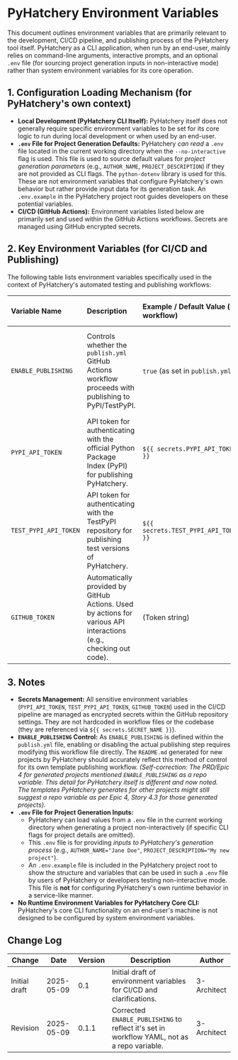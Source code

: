# PyHatchery Environment Variables

This document outlines environment variables that are primarily relevant to the development, CI/CD pipeline, and publishing process of the PyHatchery tool itself. PyHatchery as a CLI application, when run by an end-user, mainly relies on command-line arguments, interactive prompts, and an optional `.env` file (for sourcing project generation inputs in non-interactive mode) rather than system environment variables for its core operation.

## 1. Configuration Loading Mechanism (for PyHatchery's own context)

* **Local Development (PyHatchery CLI Itself):** PyHatchery itself does not generally require specific environment variables to be set for its core logic to run during local development or when used by an end-user.
* **`.env` File for Project Generation Defaults:** PyHatchery *can read* a `.env` file located in the current working directory when the `--no-interactive` flag is used. This file is used to source default values for *project generation parameters* (e.g., `AUTHOR_NAME`, `PROJECT_DESCRIPTION`) if they are not provided as CLI flags. The `python-dotenv` library is used for this. These are not environment variables that configure PyHatchery's own behavior but rather provide input data for its generation task. An `.env.example` in the PyHatchery project root guides developers on these potential variables.
* **CI/CD (GitHub Actions):** Environment variables listed below are primarily set and used within the GitHub Actions workflows. Secrets are managed using GitHub encrypted secrets.

## 2. Key Environment Variables (for CI/CD and Publishing)

The following table lists environment variables specifically used in the context of PyHatchery's automated testing and publishing workflows:

| Variable Name           | Description                                                                                                | Example / Default Value (in workflow) | Required? (for CI/CD task) | Sensitive? (Yes/No) | Notes                                                                                                |
| :---------------------- | :--------------------------------------------------------------------------------------------------------- | :------------------------------------ | :------------------------- | :------------------ | :--------------------------------------------------------------------------------------------------- |
| `ENABLE_PUBLISHING`     | Controls whether the `publish.yml` GitHub Actions workflow proceeds with publishing to PyPI/TestPyPI.        | `true` (as set in `publish.yml`)      | Yes (for publishing job logic) | No                  | Defined directly in the `env` block of the `publish.yml` workflow file. To disable, this line must be edited. |
| `PYPI_API_TOKEN`        | API token for authenticating with the official Python Package Index (PyPI) for publishing PyHatchery.      | `${{ secrets.PYPI_API_TOKEN }}`       | Yes (for PyPI publishing)  | Yes                 | Must be configured as an encrypted secret in the GitHub repository settings.                             |
| `TEST_PYPI_API_TOKEN`   | API token for authenticating with the TestPyPI repository for publishing test versions of PyHatchery.        | `${{ secrets.TEST_PYPI_API_TOKEN }}`  | Yes (for TestPyPI publishing) | Yes                 | Must be configured as an encrypted secret in the GitHub repository settings.                             |
| `GITHUB_TOKEN`          | Automatically provided by GitHub Actions. Used by actions for various API interactions (e.g., checking out code). | (Token string)                        | Yes (by GitHub Actions)    | Yes                 | No manual setup needed; used implicitly by many actions.                                             |

## 3. Notes

* **Secrets Management:** All sensitive environment variables (`PYPI_API_TOKEN`, `TEST_PYPI_API_TOKEN`, `GITHUB_TOKEN`) used in the CI/CD pipeline are managed as encrypted secrets within the GitHub repository settings. They are not hardcoded in workflow files or the codebase (they are referenced via `${{ secrets.SECRET_NAME }}`).
* **`ENABLE_PUBLISHING` Control:** As `ENABLE_PUBLISHING` is defined within the `publish.yml` file, enabling or disabling the actual publishing step requires modifying this workflow file directly. The `README.md` generated for new projects by PyHatchery should accurately reflect this method of control for its own template publishing workflow. *(Self-correction: The PRD/Epic 4 for *generated projects* mentioned `ENABLE_PUBLISHING` as a repo variable. This detail for PyHatchery itself is different and now noted. The templates PyHatchery *generates* for other projects might still suggest a repo variable as per Epic 4, Story 4.3 for *those generated projects*).*
* **`.env` File for Project Generation Inputs:**
  * PyHatchery can load values from a `.env` file in the current working directory when generating a project non-interactively (if specific CLI flags for project details are omitted).
  * This `.env` file is for providing *inputs to PyHatchery's generation process* (e.g., `AUTHOR_NAME="Jane Doe"`, `PROJECT_DESCRIPTION="My new project"`).
  * An `.env.example` file is included in the PyHatchery project root to show the structure and variables that can be used in such a `.env` file by users of PyHatchery or developers testing non-interactive mode. This file is **not** for configuring PyHatchery's own runtime behavior in a service-like manner.
* **No Runtime Environment Variables for PyHatchery Core CLI:** PyHatchery's core CLI functionality on an end-user's machine is not designed to be configured by system environment variables.

## Change Log

| Change        | Date       | Version | Description                                                                               | Author      |
| ------------- | ---------- | ------- | ----------------------------------------------------------------------------------------- | ----------- |
| Initial draft | 2025-05-09 | 0.1     | Initial draft of environment variables for CI/CD and clarifications.                      | 3-Architect |
| Revision      | 2025-05-09 | 0.1.1   | Corrected `ENABLE_PUBLISHING` to reflect it's set in workflow YAML, not as a repo variable. | 3-Architect |
